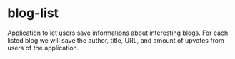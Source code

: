 # blog-list
Application to let users save informations about interesting blogs. For each listed blog we will save the author, title, URL, and amount of upvotes from users of the application.
